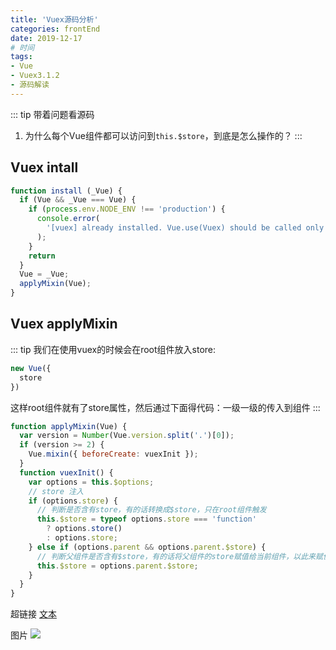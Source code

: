 ```yaml
---
title: 'Vuex源码分析'
categories: frontEnd
date: 2019-12-17
# 时间
tags:
- Vue
- Vuex3.1.2
- 源码解读
---
```



::: tip 带着问题看源码
1. 为什么每个Vue组件都可以访问到`this.$store`，到底是怎么操作的？
:::

## Vuex intall
```js
function install (_Vue) {
  if (Vue && _Vue === Vue) {
    if (process.env.NODE_ENV !== 'production') {
      console.error(
        '[vuex] already installed. Vue.use(Vuex) should be called only once.'
      );
    }
    return
  }
  Vue = _Vue;
  applyMixin(Vue);
}
```

## Vuex applyMixin
::: tip
我们在使用vuex的时候会在root组件放入store:
```js
new Vue({
  store
})
```
这样root组件就有了store属性，然后通过下面得代码：一级一级的传入到组件
:::
```js
function applyMixin(Vue) {
  var version = Number(Vue.version.split('.')[0]);
  if (version >= 2) {
    Vue.mixin({ beforeCreate: vuexInit });
  }
  function vuexInit() {
    var options = this.$options;
    // store 注入
    if (options.store) {
      // 判断是否含有store，有的话转换成$store，只在root组件触发
      this.$store = typeof options.store === 'function'
        ? options.store()
        : options.store;
    } else if (options.parent && options.parent.$store) {
      // 判断父组件是否含有$store，有的话将父组件的store赋值给当前组件，以此来赋值给所有组件
      this.$store = options.parent.$store;
    }
  }
}
```
超链接 [文本](URL)
<!-- ../../../.vuepress/public/line-height.png) -->
图片 ![](url)

